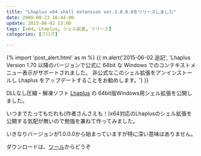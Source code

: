 ```yaml
---
title: "Lhaplus x64 shell extension ver.1.0.0.0をリリースしました"
date: 2009-08-23 16:44:00
update: 2015-06-02 13:00
tags: [x64, Lhaplus, シェル拡張, リリース]
categories: [ブログ]

---
```


{% import 'post_alert.html' as m %}
{{ m.alert('2015-06-02 追記', 'Lhaplus Version 1.70 以降のバージョンで公式に 64bit な Windows でのコンテキストメニュー表示がサポートされました。
    非公式なこのシェル拡張をアンインストールし Lhaplus をアップデートすることをお勧めします。') }}

DLLなし圧縮・解凍ソフト [Lhaplus][1] の 64bit版Windows用シェル拡張を公開しました。

 [1]: http://hoehoe.com/

いつまでたってもだれも(作者さんさえも！)x64対応のLhaplusのシェル拡張を公開する気配が無いので勉強を兼ねて作ってみました。

いきなりバージョンが1.0.0.0から始まっていますが特に深い意味はありません。

ダウンロードは、[ツール][2]からどうぞ

 [2]: /blog/categories/%E3%83%84%E3%83%BC%E3%83%AB
